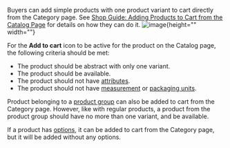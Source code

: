 Buyers can add simple products with one product variant to cart directly from the Category page. See [Shop Guide: Adding Products to Cart from the Catalog Page](https://documentation.spryker.com/docs/shop-guide-adding-products-to-cart-from-the-catalog-page) for details on how they can do it.
![image](https://spryker.s3.eu-central-1.amazonaws.com/docs/Features/Catalog+Management/Quick+Order+from+the+Catalog+Page/Quick+Order+from+the+Catalog+Page+Feature+Overview/quick-order-from-catalog.png){height="" width=""}

For the **Add to cart** icon to be active for the product on the Catalog page, the following criteria should be met: 

* The product should be abstract with only one variant.
* The product should be available.
* The product should not have [attributes](https://documentation.spryker.com/docs/attributes).
* The product should not have [measurement](https://documentation.spryker.com/docs/measurement-units) or [packaging units](https://documentation.spryker.com/docs/packaging-units-202001).

Product belonging to a [product group](https://documentation.spryker.com/docs/product-abstraction) can also be added to cart from the Category page. However, like with regular products, a product from the product group should have no more than one variant, and be available. 

If a product has [options](https://documentation.spryker.com/docs/product-options-2), it can be added to cart from the Category page, but it will be added without any options.